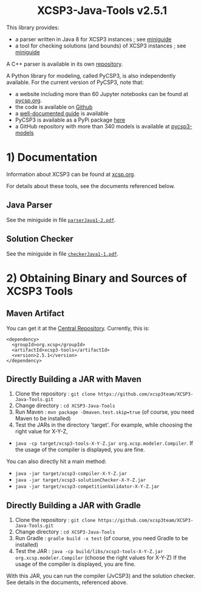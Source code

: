 <h1 align="center"> XCSP3-Java-Tools v2.5.1 </h1>



This library provides:
  * a parser written in Java 8 for XCSP3 instances ; see [miniguide](doc/parserJava1-2.pdf)
  * a tool for checking solutions (and bounds) of XCSP3 instances ; see [miniguide](doc/checkerJava1-1.pdf) 

A C++ parser is available in its own [repository](https://github.com/xcsp3team/XCSP3-CPP-Parser).

A Python library for modeling, called PyCSP3, is also independently available. 
For the current version of PyCSP3, note that:
* a website including more than 60 Jupyter notebooks can be found at [pycsp.org](https://pycsp.org).
* the code is available on [Github](https://github.com/xcsp3team/pycsp3)
* a [well-documented guide](https://arxiv.org/abs/2009.00326) is available
* PyCSP3 is available as a PyPi package [here](https://pypi.org/project/pycsp3/)
* a GitHub repository with more than 340 models is available at [pycsp3-models](https://github.com/xcsp3team/pycsp3-models)

# 1) Documentation

Information about XCSP3 can be found at [xcsp.org](https://xcsp.org).

For details about these tools, see the documents referenced below. 

## Java Parser

See the miniguide in file [`parserJava1-2.pdf`](doc/parserJava1-2.pdf).

## Solution Checker

See the miniguide in file [`checkerJava1-1.pdf`](doc/checkerJava1-1.pdf).




# 2) Obtaining Binary and Sources of XCSP3 Tools 

## Maven Artifact

You can get it at the [Central Repository](https://search.maven.org).
Currently, this is:

    <dependency>
      <groupId>org.xcsp</groupId>
      <artifactId>xcsp3-tools</artifactId>
      <version>2.5.1</version>
    </dependency>

## Directly Building a JAR with Maven

1. Clone the repository : `git clone https://github.com/xcsp3team/XCSP3-Java-Tools.git`
1. Change directory : `cd XCSP3-Java-Tools`
1. Run Maven : `mvn package -Dmaven.test.skip=true`  (of course, you need Maven to be installed)
1. Test the JARs in the directory 'target'. For example, while choosing the right value for X-Y-Z,
  - `java -cp target/xcsp3-tools-X-Y-Z.jar org.xcsp.modeler.Compiler`. If the usage of the compiler is displayed, you are fine. 
  
 You can also directly hit a main method:
  - `java -jar target/xcsp3-compiler-X-Y-Z.jar` 
  - `java -jar target/xcsp3-solutionChecker-X-Y-Z.jar` 
  - `java -jar target/xcsp3-competitionValidator-X-Y-Z.jar` 

## Directly Building a JAR with Gradle

1. Clone the repository : `git clone https://github.com/xcsp3team/XCSP3-Java-Tools.git`
1. Change directory : `cd XCSP3-Java-Tools`
1. Run Gradle : `gradle build -x test`  (of course, you need Gradle to be installed)
1. Test the JAR : `java -cp build/libs/xcsp3-tools-X-Y-Z.jar org.xcsp.modeler.Compiler` (choose the right values for X-Y-Z)
If the usage of the compiler is displayed, you are fine. 

With this JAR, you can run the compiler (JvCSP3) and the solution checker. 
See details in the documents, referenced above.  
  
